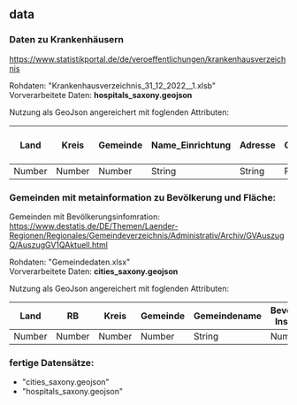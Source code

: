 ## data

### Daten zu Krankenhäusern
https://www.statistikportal.de/de/veroeffentlichungen/krankenhausverzeichnis

Rohdaten: "Krankenhausverzeichnis_31_12_2022__1.xlsb"<br>
Vorverarbeitete Daten: **hospitals_saxony.geojson**

Nutzung als GeoJson angereichert mit foglenden Attributen:

| Land | Kreis | Gemeinde | Name_Einrichtung | Adresse | Geokoordinate | Traeger | Einrichtungstyp | Allgemeine_Notfallversorgung | Betten insgesamt | Betten innere Medizin | Betten Kardiologie | Betten Allgemeine Chirurgie |Betten Herzchirurgie |Betten Urologie | Betten HNO | Betten Psychatrie |
| ------------- | ------------- | ------------- | ------------- | ------------- | ------------- | ------------- | ------------- | ------------- | ------------- | ------------- | ------------- | ------------- |------------- |------------- | ------------- | ------------- |
| Number | Number | Number | String | String | Point | Number | Number | Boolean | Number | Number | Number | Number | Number | Number | Number | Number |

### Gemeinden mit metainformation zu Bevölkerung und Fläche:
Gemeinden mit Bevölkerungsinfomration: https://www.destatis.de/DE/Themen/Laender-Regionen/Regionales/Gemeindeverzeichnis/Administrativ/Archiv/GVAuszugQ/AuszugGV1QAktuell.html<br>

Rohdaten: "Gemeindedaten.xlsx"<br>
Vorverarbeitete Daten: **cities_saxony.geojson**<br>

Nutzung als GeoJson angereichert mit foglenden Attributen:

| Land | RB | Kreis | Gemeinde | Gemeindename | Bevölkerung Insgesamt | Bevölkerung männlich | Bevölkerung weiblich | Bevölkerung je km2 | Geografische Mittelpunktkoordianten | Geometry (Grenze) |
| ---- | -- | ----- | ---------| -------------| --------------------- | -------------------- | -------------------- |------------------- |------------------------------------ |------------------ |
| Number | Number | Number | Number | String | Number | Number | Number | Number | Point (asl wkt) | Polygon | 

### fertige Datensätze:
- "cities_saxony.geojson"
- "hospitals_saxony.geojson"
